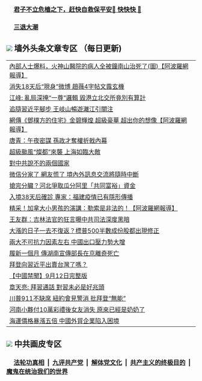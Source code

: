 
 ### &nbsp;&nbsp;&nbsp;&nbsp; [君子不立危樯之下，赶快自救保平安🍎 快快快 📩](https://github.com/pwgy/td/blob/master/README.md)

 ### &nbsp;&nbsp;&nbsp;&nbsp; [三退大潮](https://eqbpwckh.azureedge.net/?key=wjsottsjpndjwfkg&pin=65881581&ag=ogQuit&from=pw2) 

## <img src="https://img.icons8.com/cute-clipart/2x/circled-right.png"> 墙外头条文章专区 （每日更新)

<Table>
<tr><td colspan="2" align="left"><a href="https://eqbpwckh.azureedge.net/?ag=c1499406&key=wjsottsjpndjwfkg&from=pw2">內部人士爆料，火神山醫院的病人全被鐘南山治死了(圖)【阿波羅網報導】
</a></td></tr>
<tr><td colspan="2" align="left"><a href="https://eqbpwckh.azureedge.net/?ag=c1499421&key=wjsottsjpndjwfkg&from=pw2">消失18天后“現身”微博 趙薇4字帖文露玄機
</a></td></tr>
<tr><td colspan="2" align="left"><a href="https://eqbpwckh.azureedge.net/?ag=c1499391&key=wjsottsjpndjwfkg&from=pw2">江峰: 亂局深掩“一尊”邏輯 毀港立北交所竟別有算計
</a></td></tr>
<tr><td colspan="2" align="left"><a href="https://eqbpwckh.azureedge.net/?ag=c1499390&key=wjsottsjpndjwfkg&from=pw2">追隨習近平腳步 王岐山暢遊灕江引關注
</a></td></tr>
<tr><td colspan="2" align="left"><a href="https://eqbpwckh.azureedge.net/?ag=c1499384&key=wjsottsjpndjwfkg&from=pw2">網傳《鄧樸方的住宅》金碧輝煌 超級豪華 超出你的想像【阿波羅網報導】
</a></td></tr>
<tr><td colspan="2" align="left"><a href="https://eqbpwckh.azureedge.net/?ag=c1499374&key=wjsottsjpndjwfkg&from=pw2">唐青：午夜密謀 孫政才奪權折戟內幕
</a></td></tr>
<tr><td colspan="2" align="left"><a href="https://eqbpwckh.azureedge.net/?ag=c1499401&key=wjsottsjpndjwfkg&from=pw2">超級颱風“燦都”來襲 上海如臨大敵
</a></td></tr>
<tr><td colspan="2" align="left"><a href="https://eqbpwckh.azureedge.net/?ag=c1499418&key=wjsottsjpndjwfkg&from=pw2">對中共說不的兩個國家
</a></td></tr>
<tr><td colspan="2" align="left"><a href="https://eqbpwckh.azureedge.net/?ag=c1499336&key=wjsottsjpndjwfkg&from=pw2">微信分家了 網友慌了 境內外訊息交流將隨時中斷
</a></td></tr>
<tr><td colspan="2" align="left"><a href="https://eqbpwckh.azureedge.net/?ag=c1499419&key=wjsottsjpndjwfkg&from=pw2">搶完分臓？河北爭取瓜分阿里「共同富裕」資金
</a></td></tr>
<tr><td colspan="2" align="left"><a href="https://eqbpwckh.azureedge.net/?ag=c1499349&key=wjsottsjpndjwfkg&from=pw2">入境38天后確診 專家：福建疫情已有隱形傳播
</a></td></tr>
<tr><td colspan="2" align="left"><a href="https://eqbpwckh.azureedge.net/?ag=c1499400&key=wjsottsjpndjwfkg&from=pw2">精采！加拿大小男孩的演講：勒索是非法的！【阿波羅網報導】
</a></td></tr>
<tr><td colspan="2" align="left"><a href="https://eqbpwckh.azureedge.net/?ag=c1499414&key=wjsottsjpndjwfkg&from=pw2">王友群：吉林法官的狂言曝中共司法深度黑暗
</a></td></tr>
<tr><td colspan="2" align="left"><a href="https://eqbpwckh.azureedge.net/?ag=c1499402&key=wjsottsjpndjwfkg&from=pw2">大漲的日子一去不復返？標普500半數成份股都出現修正
</a></td></tr>
<tr><td colspan="2" align="left"><a href="https://eqbpwckh.azureedge.net/?ag=c1499398&key=wjsottsjpndjwfkg&from=pw2">兩大不可抗力因素左右 中國出口壓力勢大增
</a></td></tr>
<tr><td colspan="2" align="left"><a href="https://eqbpwckh.azureedge.net/?ag=c1499355&key=wjsottsjpndjwfkg&from=pw2">履新一個月 傳湖南宣傳部長在京離奇死亡
</a></td></tr>
<tr><td colspan="2" align="left"><a href="https://eqbpwckh.azureedge.net/?ag=c1499428&key=wjsottsjpndjwfkg&from=pw2">拜登向習近平出賣台灣了嗎？
</a></td></tr>
<tr><td colspan="2" align="left"><a href="https://eqbpwckh.azureedge.net/?ag=c1499362&key=wjsottsjpndjwfkg&from=pw2">【中國禁聞】9月12日完整版
</a></td></tr>
<tr><td colspan="2" align="left"><a href="https://eqbpwckh.azureedge.net/?ag=c1499386&key=wjsottsjpndjwfkg&from=pw2">章天亮: 拜習通話 對習未必是好兆頭
</a></td></tr>
<tr><td colspan="2" align="left"><a href="https://eqbpwckh.azureedge.net/?ag=c1499348&key=wjsottsjpndjwfkg&from=pw2">川普911不缺席 紐約會見警消 批拜登“無能”
</a></td></tr>
<tr><td colspan="2" align="left"><a href="https://eqbpwckh.azureedge.net/?ag=c1499423&key=wjsottsjpndjwfkg&from=pw2">河南小夥付10萬彩禮後女友消失 原來已經是奶奶了
</a></td></tr>
<tr><td colspan="2" align="left"><a href="https://eqbpwckh.azureedge.net/?ag=c1499408&key=wjsottsjpndjwfkg&from=pw2">海運價格暴漲五倍 中國外貿企業陷入困境
</a></td></tr>
 </Table>

 ## <img src="https://img.icons8.com/cute-clipart/2x/circled-right.png"> 中共画皮专区
 ### &nbsp;&nbsp;&nbsp;&nbsp; [法轮功真相](https://github.com/begood0513/basic/blob/master/README.md) &nbsp;|&nbsp; [九评共产党](https://github.com/begood0513/9ping.md/blob/master/README.md) &nbsp;|&nbsp; [解体党文化](https://github.com/begood0513/jtdwh.md/blob/master/README.md)   &nbsp;|&nbsp; [共产主义的终极目的](https://github.com/begood0513/gczydzjmd.md/blob/master/README.md) &nbsp;|&nbsp; [魔鬼在统治我们的世界](https://github.com/begood0513/gczydzjmd.md/blob/master/README.md) 
